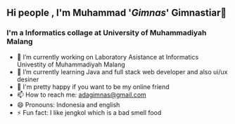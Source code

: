 ## Hi people , I'm Muhammad '_Gimnas_' Gimnastiar👋

### I'm a Informatics collage at  University of Muhammadiyah Malang

- 🔭 I’m currently working on Laboratory Asistance at Informatics Univestity of Muhammadiyah Malang
- 🌱 I’m currently learning Java and full stack web developer and also ui/ux desiner
- 💬 I'm pretty happy if you want to be my online friend
- 📫 How to reach me: adagimnas@gmail.com
- 😄 Pronouns: Indonesia and english
- ⚡ Fun fact: I like jengkol which is a bad smell food

